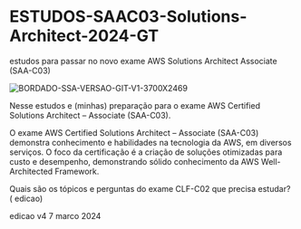 # ESTUDOS-SAAC03-Solutions-Architect-2024-GT
estudos para passar no novo exame AWS Solutions Architect Associate (SAA-C03)

![BORDADO-SSA-VERSAO-GIT-V1-3700X2469](https://github.com/rogtavares/ESTUDOS-SAAC03-Solutions-Architect-2024-GT/assets/91990479/8c0e3301-88f2-49c0-8922-211d2a177732)


 Nesse  estudos e (minhas) preparação para o exame AWS Certified Solutions Architect – Associate (SAA-C03). 

 O exame AWS Certified Solutions Architect – Associate (SAA-C03) demonstra conhecimento e habilidades na tecnologia da AWS, 
 em diversos serviços. O foco da certificação é a criação de soluções otimizadas para custo e desempenho, demonstrando sólido conhecimento da 
 AWS Well-Architected Framework.

Quais são os tópicos e perguntas do exame CLF-C02 que precisa estudar? ( edicao)



edicao v4
7  marco 2024

